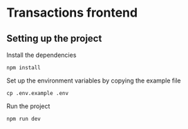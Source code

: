 # Transactions frontend

## Setting up the project

Install the dependencies
```
npm install
```

Set up the environment variables by copying the example file
```
cp .env.example .env
```

Run the project
```
npm run dev
```
